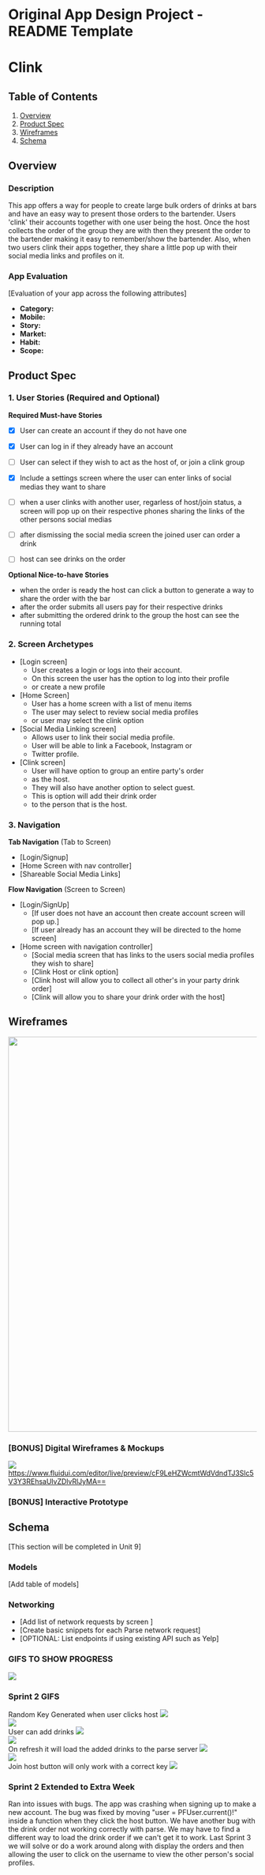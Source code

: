 Original App Design Project - README Template
===

# Clink

## Table of Contents
1. [Overview](#Overview)
1. [Product Spec](#Product-Spec)
1. [Wireframes](#Wireframes)
2. [Schema](#Schema)

## Overview
### Description
This app offers a way for people to create large bulk orders of drinks at bars and have an easy way to present those orders to the bartender. Users 'clink' their accounts together with one user being the host. Once the host collects the order of the group they are with then they present the order to the bartender making it easy to remember/show the bartender. Also, when two users clink their apps together, they share a little pop up with their social media links and profiles on it.

### App Evaluation
[Evaluation of your app across the following attributes]
- **Category:**
- **Mobile:**
- **Story:**
- **Market:**
- **Habit:**
- **Scope:**

## Product Spec

### 1. User Stories (Required and Optional)

**Required Must-have Stories**

- [x] User can create an account if they do not have one
- [x] User can log in if they already have an account 
- [ ] User can select if they wish to act as the host of, or join a clink group
- [x] Include a settings screen where the user can enter links of social medias they want to share
- [ ] when a user clinks with another user, regarless of host/join status, a screen will pop up on their respective phones sharing the links of the other persons social medias
- [ ] after dismissing the social media screen the joined user can order a drink
- [ ] host can see drinks on the order



**Optional Nice-to-have Stories**


* when the order is ready the host can click a button to generate a way to share the order with the bar
* after the order submits all users pay for their respective drinks
* after submitting the ordered drink to the group the host can see the running total


### 2. Screen Archetypes

* [Login screen]
   * User creates a login or logs into their account.
   * On this screen the user has the option to log into their profile
   * or create a new profile
* [Home Screen]
   * User has a home screen with a list of menu items
   * The user may select to review social media profiles
   * or user may select the clink option
* [Social Media Linking screen]
   * Allows user to link their social media profile.
   * User will be able to link a Facebook, Instagram or 
   * Twitter profile.
* [Clink screen]
   * User will have option to group an entire party's order
   * as the host. 
   * They will also have another option to select guest.
   * This is option will add their drink order
   * to the person that is the host.

### 3. Navigation

**Tab Navigation** (Tab to Screen)

* [Login/Signup]
* [Home Screen with nav controller]
* [Shareable Social Media Links]

**Flow Navigation** (Screen to Screen)

* [Login/SignUp]
   * [If user does not have an account then create account screen will pop up.]
   * [If user already has an account they will be directed to the home screen]
* [Home screen with navigation controller]
   * [Social media screen that has links to the users social media profiles they wish to share]
   * [Clink Host or clink option]
   * [Clink host will allow you to collect all other's in your party drink order]
   * [Clink will allow you to share your drink order with the host]

## Wireframes
<img src="https://i.imgur.com/tOAYgDv.jpg" width=800><br>


### [BONUS] Digital Wireframes & Mockups
![](https://i.imgur.com/xhPBhH2.png)
https://www.fluidui.com/editor/live/preview/cF9LeHZWcmtWdVdndTJ3Slc5V3Y3REhsaUlvZDlvRlJyMA==

### [BONUS] Interactive Prototype

## Schema 
[This section will be completed in Unit 9]
### Models
[Add table of models]
### Networking
- [Add list of network requests by screen ]
- [Create basic snippets for each Parse network request]
- [OPTIONAL: List endpoints if using existing API such as Yelp]

### GIFS TO SHOW PROGRESS
![](https://github.com/CodePathFinal/Clink/blob/main/Clink/Progress%20Gifs/Milestone1.gif)

### Sprint 2 GIFS
Random Key Generated when user clicks host
<img src="http://g.recordit.co/5JtwCAIDOg.gif"><br>
<img src="http://g.recordit.co/omplg7vWN9.gif"><br>
User can add drinks
<img src="http://g.recordit.co/FlXiPm0jwJ.gif"><br>
<img src="http://g.recordit.co/9SAqoi6jOI.gif"><br>
On refresh it will load the added drinks to the parse server
<img src="http://g.recordit.co/9uzfTMurSN.gif"><br>
<img src="http://g.recordit.co/1gGLtzVPKH.gif"><br>
Join host button will only work with a correct key
<img src="http://g.recordit.co/Feg03UTtyh.gif"><br>

### Sprint 2 Extended to Extra Week
Ran into issues with bugs. The app was crashing when signing up to make a new account.
The bug was fixed by moving "user = PFUser.current()!" inside a function when they click the host button.
We have another bug with the drink order not working correctly with parse.
We may have to find a different way to load the drink order if we can't get it to work.
Last Sprint 3 we will solve or do a work around along with display the orders
and then allowing the user to click on the username to view the other person's social profiles.
